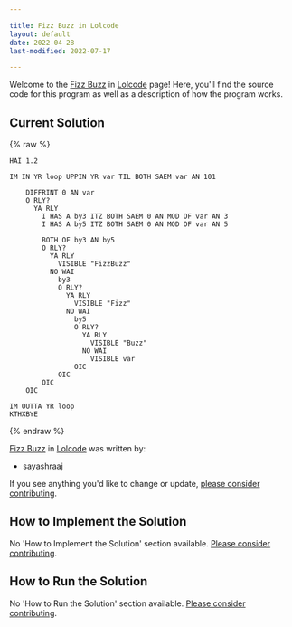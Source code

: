 ```yaml
---

title: Fizz Buzz in Lolcode
layout: default
date: 2022-04-28
last-modified: 2022-07-17

---
```


Welcome to the [Fizz Buzz](https://sampleprograms.io/projects/fizz-buzz) in [Lolcode](https://sampleprograms.io/languages/lolcode) page! Here, you'll find the source code for this program as well as a description of how the program works.

## Current Solution

{% raw %}

```lolcode
HAI 1.2

IM IN YR loop UPPIN YR var TIL BOTH SAEM var AN 101

    DIFFRINT 0 AN var
    O RLY?
      YA RLY
    	I HAS A by3 ITZ BOTH SAEM 0 AN MOD OF var AN 3
    	I HAS A by5 ITZ BOTH SAEM 0 AN MOD OF var AN 5
    	
    	BOTH OF by3 AN by5 
        O RLY?
          YA RLY
            VISIBLE "FizzBuzz"
          NO WAI
        	by3
            O RLY?
              YA RLY
                VISIBLE "Fizz"
              NO WAI
                by5
                O RLY?
                  YA RLY
                    VISIBLE "Buzz"
                  NO WAI
                    VISIBLE var
                OIC
            OIC
        OIC
    OIC
	
IM OUTTA YR loop
KTHXBYE
```

{% endraw %}

[Fizz Buzz](https://sampleprograms.io/projects/fizz-buzz) in [Lolcode](https://sampleprograms.io/languages/lolcode) was written by:

- sayashraaj

If you see anything you'd like to change or update, [please consider contributing](https://github.com/TheRenegadeCoder/sample-programs).

## How to Implement the Solution

No 'How to Implement the Solution' section available. [Please consider contributing](https://github.com/TheRenegadeCoder/sample-programs-website).

## How to Run the Solution

No 'How to Run the Solution' section available. [Please consider contributing](https://github.com/TheRenegadeCoder/sample-programs-website).